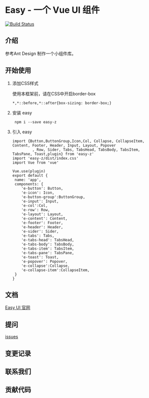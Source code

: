 # Easy - 一个 Vue UI 组件

[![Build Status](https://www.travis-ci.com/Tomabage/easy.svg?branch=master)](https://www.travis-ci.com/Tomabage/easy)

## 介绍

参考Ant Design 制作一个小组件库。

## 开始使用

1. 添加CSS样式
   
   使用本框架前，请在CSS中开启border-box
   ````
   *,*::before,*::after{box-sizing: border-box;}
   ````
2. 安装 easy
   ````
    npm i --save easy-z
   ````
3. 引入 easy
    ````
   import {Button,ButtonGroup,Icon,Col, Collapse, CollapseItem, Content, Footer, Header, Input, Layout, Popover
             , Row, Sider, Tabs, TabsHead, TabsBody, TabsItem, TabsPane, Toast,plugin} from 'easy-z'
   import 'easy-z/dist/index.css'
   import Vue from 'vue'
   
   Vue.use(plugin)
   export default {
     name: 'app',
     components: {
        'e-button': Button,
        'e-icon': Icon,
        'e-button-group':ButtonGroup,
        'e-input': Input,
        'e-col':Col,
        'e-row': Row,
        'e-layout': Layout,
        'e-content': Content,
        'e-footer': Footer,
        'e-header': Header,
        'e-sider': Sider,
        'e-tabs': Tabs,
        'e-tabs-head': TabsHead,
        'e-tabs-body': TabsBody,
        'e-tabs-item': TabsItem,
        'e-tabs-pane': TabsPane,
        'e-toast': Toast,
        'e-popover': Popover,
        'e-collapse':Collapse,
        'e-collapse-item':CollapseItem,     
     }
   }
   ````

## 文档
[Easy UI 官网](https://tomabage.github.io/easy/)
## 提问
[issues](https://github.com/Tomabage/easy/issues)
## 变更记录

## 联系我们

## 贡献代码
